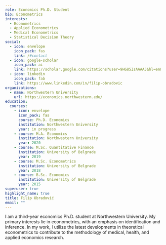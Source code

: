 ```yaml
---
role: Economics Ph.D. Student
bio: Econometrics
interests:
  - Econometrics
  - Applied Econometrics
  - Medical Econometrics
  - Statistical Decision Theory
social:
  - icon: envelope
    icon_pack: fas
    link: /#contact
  - icon: google-scholar
    icon_pack: ai
    link: https://scholar.google.com/citations?user=9HG85IsAAAAJ&hl=en&oi=ao
  - icon: linkedin
    icon_pack: fab
    link: https://www.linkedin.com/in/filip-obradovic
organizations:
  - name: Northwestern University
    url: https://economics.northwestern.edu/
education:
  courses:
    - icon: envelope
      icon_pack: fas
      course: Ph.D. Economics
      institution: Northwestern University
      year: in progress
    - course: M.A. Economics
      institution: Northwestern University
      year: 2020
    - course: M.Sc. Quantitative Finance
      institution: University of Belgrade
      year: 2019
    - course: M.Sc. Econometrics
      institution: University of Belgrade
      year: 2018
    - course: B.Sc. Economics
      institution: University of Belgrade
      year: 2015
superuser: true
highlight_name: true
title: Filip Obradović
email: ""
---
```

I am a third-year economics Ph.D. student at Northwestern University. My primary interests lie in econometrics, with an emphasis on identification and inference. In my work, I utilize the latest developments in theoretical econometrics to contribute to the methodology of medical, health, and applied economics research.
